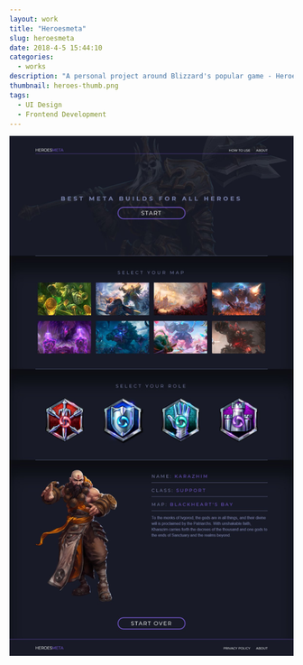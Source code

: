 ```yaml
---
layout: work
title: "Heroesmeta"
slug: heroesmeta
date: 2018-4-5 15:44:10
categories:
  - works
description: "A personal project around Blizzard's popular game - Heroes of the Storm."
thumbnail: heroes-thumb.png
tags:
  - UI Design
  - Frontend Development
---
```


![PVP Live Business Card](/img/work/heroesmeta/heroesofthestorm.png)
